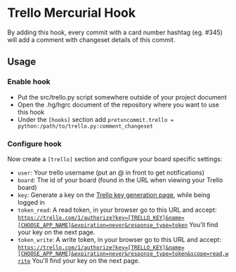 Trello Mercurial Hook
=====================

By adding this hook, every commit with a card number hashtag (eg. #345) will add a comment with changeset details of this commit.

Usage
-----

### Enable hook

- Put the src/trello.py script somewhere outside of your project document
- Open the .hg/hgrc document of the repository where you want to use this hook
- Under the <code>[hooks]</code> section add `pretxncommit.trello = python:/path/to/trello.py:comment_changeset`

### Configure hook

Now create a <code>[trello]</code> section and configure your board specific settings:

- <code>user</code>: Your trello username (put an @ in front to get notifications)
- <code>board</code>: The id of your board (found in the URL when viewing your Trello board)
- <code>key</code>: Generate a key on the [Trello key generation page](https://trello.com/1/appKey/generate), while being logged in
- <code>token_read</code>: A read token, in your browser go to this URL and accept: <code>https://trello.com/1/authorize?key=[TRELLO_KEY]&name=[CHOOSE_APP_NAME]&expiration=never&response_type=token</code> You'll find your key on the next page.
- <code>token_write</code>: A write token, in your browser go to this URL and accept: <code>https://trello.com/1/authorize?key=[TRELLO_KEY]&name=[CHOOSE_APP_NAME]&expiration=never&response_type=token&scope=read,write</code> You'll find your key on the next page.